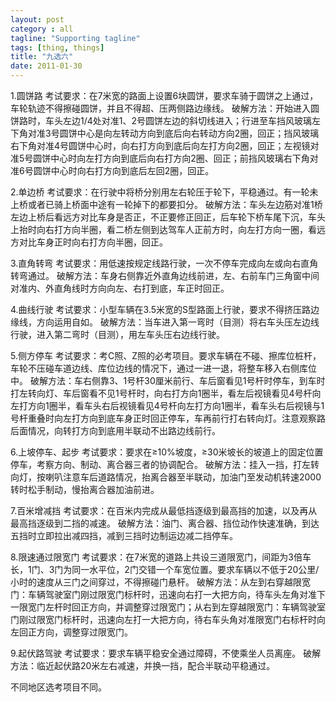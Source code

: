```yaml
---
layout: post
category : all
tagline: "Supporting tagline"
tags: [thing, things]
title: "九选六"
date: 2011-01-30
---
```

1.圆饼路 
考试要求：在7米宽的路面上设置6块圆饼，要求车骑于圆饼之上通过，车轮轨迹不得擦碰圆饼，并且不得超、压两侧路边缘线。 
破解方法：开始进入圆饼路时，车头左边1/4处对准1、2号圆饼左边的斜切线进入；行进至车挡风玻璃左下角对准3号圆饼中心是向左转动方向到底后向右转动方向2圈，回正；挡风玻璃右下角对准4号圆饼中心时，向右打方向到底后向左打方向2圈，回正；左视镜对准5号圆饼中心时向左打方向到底后向右打方向2圈、回正；前挡风玻璃右下角对准6号圆饼中心时向右打方向到底后左回2圈，回正。 

2.单边桥 
考试要求：在行驶中将桥分别用左右轮压于轮下，平稳通过。有一轮未上桥或者已骑上桥面中途有一轮掉下的都要扣分。 
破解方法：车头左边筋对准1桥左边上桥后看远方对比车身是否正，不正要修正回正，后车轮下桥车尾下沉，车头上抬时向右打方向半圈，看二桥左侧到达驾车人正前方时，向左打方向一圈，看远方对比车身正时向右打方向半圈，回正。 

3.直角转弯 
考试要求：用低速按规定线路行驶，一次不停车完成向左或向右直角转弯通过。 
破解方法：车身右侧靠近外直角边线前进，左、右前车门三角窗中间对准内、外直角线时方向向左、右打到底，车正时回正。 

4.曲线行驶 
考试要求：小型车辆在3.5米宽的S型路面上行驶，要求不得挤压路边缘线，方向运用自如。 
破解方法：当车进入第一弯时（目测）将右车头压左边线行驶，进入第二弯时（目测），用左车头压右边线行驶。 

5.侧方停车 
考试要求：考C照、Z照的必考项目。要求车辆在不碰、擦库位桩杆，车轮不压碰车道边线、库位边线的情况下，通过一进一退，将整车移入右侧库位中。 
破解方法：车右侧靠3、1号杆30厘米前行、车后窗看见1号杆时停车，到车时打左转向灯、车后窗看不见1号杆时，向右打方向1圈半，看左后视镜看见4号杆向左打方向1圈半，看车头右后视镜看见4号杆向左打方向1圈半，看车头右后视镜与1号杆重叠时向左打方向到底车身正时回正停车，车再前行打右转向灯。注意观察路后面情况，向转打方向到底用半联动不出路边线前行。 

6.上坡停车、起步 
考试要求：要求在≥10%坡度，≥30米坡长的坡道上的固定位置停车，考察方向、制动、离合器三者的协调配合。 
破解方法：挂入一挡，打左转向灯，按喇叭注意车后道路情况，抬离合器至半联动，加油门至发动机转速2000转时松手制动，慢抬离合器加油前进。 

7.百米增减挡 
考试要求：在百米内完成从最低挡逐级到最高挡的加速，以及再从最高挡逐级到二挡的减速。 
破解方法：油门、离合器、挡位动作快速准确，到达五挡时立即拉出减四挡，减到三挡时边制运边减二挡停车。 

8.限速通过限宽门 
考试要求：在7米宽的道路上共设三道限宽门，间距为3倍车长，1门、3门为同一水平位，2门交错一个车宽位置。要求车辆以不低于20公里/小时的速度从三门之间穿过，不得擦碰门悬杆。 
破解方法：从左到右穿越限宽门：车辆驾驶室门刚过限宽门标杆时，迅速向右打一大把方向，待车头左角对准下一限宽门左杆时回正方向，并调整穿过限宽门；从右到左穿越限宽门：车辆驾驶室门刚过限宽门标杆时，迅速向左打一大把方向，待右车头角对准限宽门右标杆时向左回正方向，调整穿过限宽门。 

9.起伏路驾驶 
考试要求：要求车辆平稳安全通过障碍，不使乘坐人员离座。 
破解方法：临近起伏路20米左右减速，并换一挡，配合半联动平稳通过。 


不同地区选考项目不同。 
